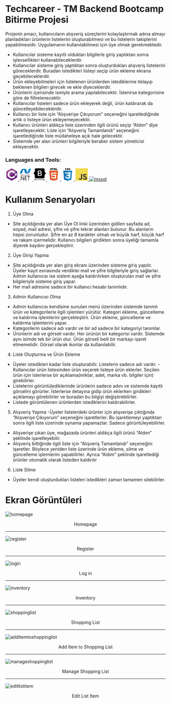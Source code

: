 # Techcareer - TM Backend Bootcamp Bitirme Projesi

Projenin amacı, kullanıcıların alışveriş süreçlerini kolaylaştırmak adına almayı planladıkları ürünlerin listelerini oluşturabilmesi ve bu listelerin takiplerini yapabilmesidir.
Uygulamanın kullanılabilmesi için üye olmak gerekmektedir.
-  Kullanıcılar sisteme kayıtlı oldukları bilgilerle giriş yaptıktan sonra işlevsellikleri kullanabileceklerdir.
- Kullanıcılar sisteme giriş yaptıktan sonra oluşturdukları alışveriş listelerini göreceklerdir. Buradan istedikleri listeyi seçip ürün ekleme ekrana geçebileceklerdir.
- Ürün ekleyebilmeleri için listelenen ürünlerden istediklerine tıklayıp beklenen bilgileri girecek ve ekle diyeceklerdir.
- Ürünlerin içerisinde ismiyle arama yapılabilecektir. İstenirse kategorisine göre de filtrelenecektir.
- Kullanıcılar listeleri sadece ürün ekleyerek değil, ürün kaldırarak da güncelleyebileceklerdir.
- Kullanıcı bir liste için “Alışverişe Çıkıyorum” seçeneğini işaretlediğinde artık o listeye ürün ekleyemeyecektir.
- Kullanıcı ürünleri aldıkça liste üzerinden ilgili ürünü seçip “Aldım” diye işaretleyecektir. Liste için “Alışveriş Tamamlandı” seçeneğini işaretlediğinde liste müdaheleye açık hale gelecektir.
- Sistemde yer alan ürünleri bilgileriyle beraber sistem yöneticisi ekleyecektir.

<h3 align="left">Languages and Tools:</h3>
<p align="left">
  <a href="https://www.w3schools.com/cs/" target="_blank" rel="noreferrer"> <img src="https://raw.githubusercontent.com/devicons/devicon/master/icons/csharp/csharp-original.svg" alt="csharp" width="40" height="40"/> </a> 
  <a href="https://dotnet.microsoft.com/" target="_blank" rel="noreferrer"> <img src="https://raw.githubusercontent.com/devicons/devicon/master/icons/dot-net/dot-net-original-wordmark.svg" alt="dotnet" width="40" height="40"/> </a>
  <a href="https://getbootstrap.com" target="_blank" rel="noreferrer"> <img src="https://raw.githubusercontent.com/devicons/devicon/master/icons/bootstrap/bootstrap-plain-wordmark.svg" alt="bootstrap" width="40" height="40"/> </a> 
  <a href="https://www.w3.org/html/" target="_blank" rel="noreferrer"> <img src="https://raw.githubusercontent.com/devicons/devicon/master/icons/html5/html5-original-wordmark.svg" alt="html5" width="40" height="40"/> </a> 
  <a href="https://www.w3schools.com/css/" target="_blank" rel="noreferrer"> <img src="https://raw.githubusercontent.com/devicons/devicon/master/icons/css3/css3-original-wordmark.svg" alt="css3" width="40" height="40"/> </a>  
  <a href="https://developer.mozilla.org/en-US/docs/Web/JavaScript" target="_blank" rel="noreferrer"> <img src="https://raw.githubusercontent.com/devicons/devicon/master/icons/javascript/javascript-original.svg" alt="javascript" width="40" height="40"/> </a>  
  <a href="https://www.microsoft.com/en-us/sql-server" target="_blank" rel="noreferrer"> <img src="https://www.svgrepo.com/show/303229/microsoft-sql-server-logo.svg" alt="mssql" width="40" height="40"/> </a> 
</p>

# Kullanım Senaryoları
1. Üye Olma
  - Site açıldığında yer alan Üye Ol linki üzerinden gidilen sayfada ad, soyad, mail adresi, şifre ve şifre tekrar alanları bulunur. Bu alanların hepsi zorunludur. Şifre en az 8 karakter olmalı ve büyük harf, küçük harf ve rakam içermelidir. Kullanıcı bilgileri girdikten sonra üyeliği tamamla diyerek kaydını gerçekleştirir.
2. Üye Girişi Yapma
  - Site açıldığında yer alan giriş ekranı üzerinden sisteme giriş yapılır. Üyeler kayıt esnasında verdiklei mail ve şifre bilgileriyle giriş sağlarlar. Admin kullanıcısı ise sistem ayağa kaldırılırken oluşturulan mail ve şifre bilgileriyle sisteme giriş yapar.
  - Her mail adresine sadece bir kullanıcı hesabı tanımlıdır.
3. Admin Kullanıcısı Olma
  - Admin kullanıcısı kendisine sunulan menü üzerinden sistemde tanımlı ürün ve kategorilerle ilgili işlemleri yürütür. Kategori ekleme, güncelleme ve kaldırma işlemlerini gerçekleştirir. Ürün ekleme, güncelleme ve kaldırma işlemlerini yapar.
  - Kategorilerin sadece adı vardır ve bir ad sadece bir kategoriyi tanımlar.
  - Ürünlerin adı ve görseli vardır. Her ürünün bir kategorisi vardır. Sistemde aynı isimde tek bir ürün olur. Ürün görseli belli bir markayı işaret etmemelidir. Görsel olarak ikonlar da kullanılabilir.
4. Liste Oluşturma ve Ürün Ekleme
  - Üyeler istedikleri kadar liste oluşturabilir. Listelerin sadece adı vardır.
  -Kullanıcılar ürün listesinden ürün seçerek listeye ürün eklerler. Seçilen ürün için isterlerse bir açıklama(miktar, adet, marka vb. bilgiler için) girebilirler.
  - Listelerini görüntülediklerinde ürünlerin sadece adını ve sistemde kayıtlı görselini görürler. İsterlerse detayına gidip ürün eklerken girdikleri açıklamayı görebilirler ve buradan bu bilgiyi değiştirebilirler.
  - Listede görüntülenen ürünlerden istediklerini kaldırabilirler.
5. Alışveriş Yapma
-Üyeler listelerdeki ürünler için alışverişe çıktığında “Alışverişe Çıkıyorum” seçeneğini işaretlerler. Bu işaretlemeyi yaptıktan sonra ilgili liste üzerinde oynama yapamazlar. Sadece görüntüleyebilirler.
  - Alışverişe çıkan üye, mağazada ürünleri aldıkça ilgili ürünü “Aldım” şeklinde işaretleyebilir.
  - Alışveriş bittiğinde ilgili liste için “Alışveriş Tamamlandı” seçeneğini işaretler. Böylece yeniden liste üzerinde ürün ekleme, silme ve güncelleme işlemlerini yapabilirler. Ayrıca “Aldım” şeklinde işaretlediği ürünler otomatik olarak listeden kaldırılır
6. Liste Silme
  - Üyeler kendi oluşturdukları listeleri istedikleri zaman tamamen silebilirler.

# Ekran Görüntüleri

![homepage](https://r.resimlink.com/lzbSsFR.png "homepage")
<p align="center">Homepage</p>
<hr />

![register](https://r.resimlink.com/6RUMzm7.png "register")
<p align="center">Register</p>
<hr />

![login](https://r.resimlink.com/RY0pzDmT.png "login")
<p align="center">Log in</p>
<hr />

![inventory](https://r.resimlink.com/ANTSECG1I.png "inventory")
<p align="center">Inventory</p>
<hr />

![shoppinglist](https://r.resimlink.com/6Wh9SMdLke.png "shoppinglist")
<p align="center">Shopping List</p>
<hr />

![additemtoshoppinglist](https://r.resimlink.com/iyZwe.png "additemtoshoppinglist")
<p align="center">Add Item to Shopping List</p>
<hr />

![manageshoppinglist](https://r.resimlink.com/iD5kXehum6N.png "manageshoppinglist")
<p align="center">Manage Shopping List</p>
<hr />

![editlistitem](https://r.resimlink.com/yLxGANsOFa.png "editlistitem")
<p align="center">Edit List Item</p>
